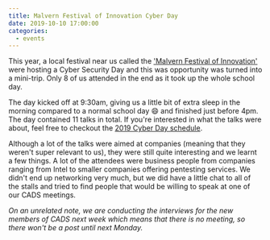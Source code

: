 ```yaml
---
title: Malvern Festival of Innovation Cyber Day
date: 2019-10-10 17:00:00
categories:
  - events
---
```

This year, a local festival near us called the ['Malvern Festival of Innovation'](https://www.festival-innovation.com/) were hosting a Cyber Security Day and this was opportunity was turned into a mini-trip. Only 8 of us attended in the end as it took up the whole school day.

The day kicked off at 9:30am, giving us a little bit of extra sleep in the morning compared to a normal school day 😄 and finished just before 4pm. The day contained 11 talks in total. If you're interested in what the talks were about, feel free to checkout the [2019 Cyber Day schedule](http://web.archive.org/web/20191011161150/https://www.festival-innovation.com/programme/cyber-security).

Although a lot of the talks were aimed at companies (meaning that they weren't super relevant to us), they were still quite interesting and we learnt a few things. A lot of the attendees were business people from companies ranging from Intel to smaller companies offering pentesting services. We didn't end up networking very much, but we did have a little chat to all of the stalls and tried to find people that would be willing to speak at one of our CADS meetings.

*On an unrelated note, we are conducting the interviews for the new members of CADS next week which means that there is no meeting, so there won't be a post until next Monday.*